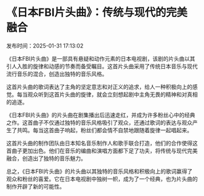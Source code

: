 # 《日本FBI片头曲》：传统与现代的完美融合

发布时间：2025-01-31 17:13:02

《日本FBI片头曲》是一部具有悬疑和动作元素的日本电视剧，该剧的片头曲以其引人入胜的旋律和动感的节奏而备受瞩目。这首片头曲采用了传统日本音乐与现代流行音乐的混合，创造出独特的音乐风格。

这首片头曲的歌词表达了主角的坚定意志和对正义的追求，给人一种积极向上的感觉。每当观众听到这首片头曲的旋律，就会立刻想起剧中主角无畏的精神和对真相的追逐。

《日本FBI片头曲》的片头曲在剧集播出后迅速走红，并成为许多粉丝心中的经典之作。这首曲子不仅通过独特的音乐风格吸引了观众，还通过歌词的表达与观众产生了共鸣。每当这首曲子响起，粉丝们都会情不自禁地跟随着旋律一起唱起来。

这首片头曲的制作团队由日本知名音乐制作人和歌手联合打造，他们的合作使得这首曲子更加出色。他们在音乐的编曲和演唱方面都下足了功夫，将传统与现代完美融合，创造出了独特的音乐魅力。

总之，《日本FBI片头曲》的片头曲以其独特的音乐风格和积极向上的歌词赢得了观众和粉丝的喜爱。它在日本电视剧中独树一帜，成为了一个经典，也为片头曲的制作开辟了新的可能性。
